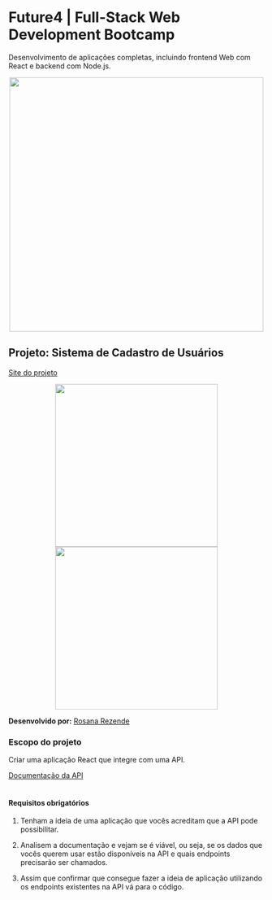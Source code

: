 # Future4 | Full-Stack Web Development Bootcamp
Desenvolvimento de aplicações completas, incluindo frontend Web com React e backend com Node.js.

<p align="center">
  <img  width='500' src='https://user-images.githubusercontent.com/45580434/74607837-f69f5e00-50ba-11ea-97e0-62fab855bcb6.png'>
</p>

## Projeto: Sistema de Cadastro de Usuários

[Site do projeto](http://boring-days.surge.sh/)

<p align="center">
  <img  height='320' src='https://user-images.githubusercontent.com/45580434/76039268-a6cded00-5f2a-11ea-88d1-a71b278489c5.gif'>
  <img  height='320' src='https://user-images.githubusercontent.com/45580434/76039691-e943f980-5f2b-11ea-9758-c3035a878968.gif'>

</p>

**Desenvolvido por:** [Rosana Rezende](https://www.linkedin.com/in/rosanarezende/)
<br>

### Escopo do projeto
Criar uma aplicação React que integre com uma API.
<br>

[Documentação da API](https://www.boredapi.com/documentation)
<br><br>

#### Requisitos obrigatórios

1. Tenham a ideia de uma aplicação que vocês acreditam que a API pode possibilitar.

2. Analisem a documentação e vejam se é viável, ou seja, se os dados que vocês querem usar estão disponíveis na API e quais endpoints precisarão ser chamados.

3. Assim que confirmar que consegue fazer a ideia de aplicação utilizando os endpoints existentes na API vá para o código.

<br>
